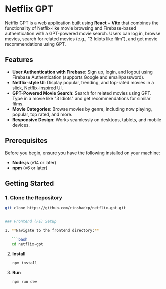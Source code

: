 # Netflix GPT

Netflix GPT is a web application built using **React + Vite** that combines the functionality of Netflix-like movie browsing and Firebase-based authentication with a GPT-powered movie search. Users can log in, browse movies, search for related movies (e.g., "3 Idiots like film"), and get movie recommendations using GPT.

## Features

- **User Authentication with Firebase**: Sign up, login, and logout using Firebase Authentication (supports Google and email/password).
- **Netflix-style UI**: Display popular, trending, and top-rated movies in a slick, Netflix-inspired UI.
- **GPT-Powered Movie Search**: Search for related movies using GPT. Type in a movie like "3 Idiots" and get recommendations for similar films.
- **Movie Categories**: Browse movies by genre, including now playing, popular, top rated, and more.
- **Responsive Design**: Works seamlessly on desktops, tablets, and mobile devices.

## Prerequisites

Before you begin, ensure you have the following installed on your machine:

- **Node.js** (v14 or later)
- **npm** (v6 or later)

## Getting Started

### 1. Clone the Repository

````bash
git clone https://github.com/rinshadcp/netflix-gpt.git


### Frontend (FE) Setup

1. **Navigate to the frontend directory:**

   ```bash
   cd netflix-gpt

````

2. **Install**

   ```bash
   npm install

   ```

3. **Run**

   ```bash
   npm run dev
   ```
